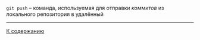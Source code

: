 `git push` – команда, используемая для отправки *коммитов* из локального репозитория в удалённый 

---
[К содержанию](./contents.md)